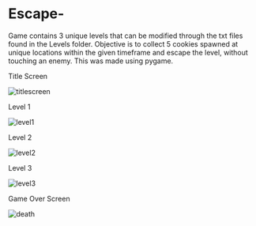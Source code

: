 # Escape-
Game contains 3 unique levels that can be modified through the txt files found in the Levels folder. Objective is to collect 5 cookies spawned at unique locations within the given timeframe and escape the level, without touching an enemy. This was made using pygame.

Title Screen

![titlescreen](https://user-images.githubusercontent.com/112971529/216483286-866ff2df-6414-47ab-acd0-997e18138277.png)

Level 1

![level1](https://user-images.githubusercontent.com/112971529/216483358-d0a8a03a-af7a-43bc-8cff-fbdc45473e05.png)

Level 2

![level2](https://user-images.githubusercontent.com/112971529/216483381-840724bc-8533-4118-bf7e-784451fc2b74.png)

Level 3

![level3](https://user-images.githubusercontent.com/112971529/216483407-2b5bdddf-4804-47a3-a6c9-3265ea89da75.png)

Game Over Screen

![death](https://user-images.githubusercontent.com/112971529/216483530-79f60086-1998-4a8a-8cba-cf108fda9561.png)
